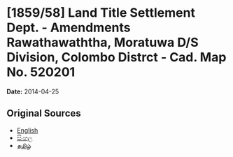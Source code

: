 # [1859/58] Land Title Settlement Dept. - Amendments Rawathawaththa, Moratuwa D/S Division, Colombo Distrct - Cad. Map No. 520201

**Date:** 2014-04-25

## Original Sources

- [English](https://documents.gov.lk/view/extra-gazettes/2014/4/1859-58_E.pdf)
- [සිංහල](https://documents.gov.lk/view/extra-gazettes/2014/4/1859-58_S.pdf)
- [தமிழ்](https://documents.gov.lk/view/extra-gazettes/2014/4/1859-58_T.pdf)
